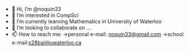 - 👋 Hi, I’m @noquin33
- 👀 I’m interested in CompSci
- 🌱 I’m currently learning Mathematics in University of Waterloo
- 💞️ I’m looking to collaborate on ...
- 📫 How to reach me:
    ->personal e-mail: noquin33@gmail.com
    ->school e-mail:s28bai@uwaterloo.ca

<!---
noquin33/noquin33 is a ✨ special ✨ repository because its `README.md` (this file) appears on your GitHub profile.
You can click the Preview link to take a look at your changes.
--->
